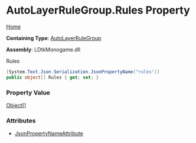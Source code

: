 # AutoLayerRuleGroup\.Rules Property

[Home](../../../README.md)

**Containing Type**: [AutoLayerRuleGroup](../README.md)

**Assembly**: LDtkMonogame\.dll

  
 Rules 

```csharp
[System.Text.Json.Serialization.JsonPropertyName("rules")]
public object[] Rules { get; set; }
```

### Property Value

[Object](https://docs.microsoft.com/en-us/dotnet/api/system.object)\[\]

### Attributes

* [JsonPropertyNameAttribute](https://docs.microsoft.com/en-us/dotnet/api/system.text.json.serialization.jsonpropertynameattribute)


